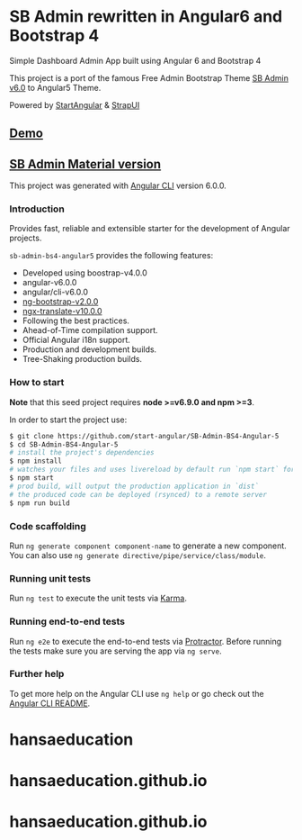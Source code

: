 # SB Admin rewritten in Angular6 and Bootstrap 4

Simple Dashboard Admin App built using Angular 6 and Bootstrap 4

This project is a port of the famous Free Admin Bootstrap Theme [SB Admin v6.0](http://startbootstrap.com/template-overviews/sb-admin-2/) to Angular5 Theme.

Powered by [StartAngular](http://startangular.com/) & [StrapUI](http://strapui.com/)

## [Demo](http://rawgit.com/start-angular/SB-Admin-BS4-Angular-6/master/dist/)

## [SB Admin Material version](https://github.com/start-javascript/sb-admin-material)

This project was generated with [Angular CLI](https://github.com/angular/angular-cli) version 6.0.0.

### Introduction

Provides fast, reliable and extensible starter for the development of Angular projects.

`sb-admin-bs4-angular5` provides the following features:

*   Developed using boostrap-v4.0.0
*   angular-v6.0.0
*   angular/cli-v6.0.0
*   [ng-bootstrap-v2.0.0](https://github.com/ng-bootstrap/)
*   [ngx-translate-v10.0.0](https://github.com/ngx-translate)
*   Following the best practices.
*   Ahead-of-Time compilation support.
*   Official Angular i18n support.
*   Production and development builds.
*   Tree-Shaking production builds.

### How to start

**Note** that this seed project requires **node >=v6.9.0 and npm >=3**.

In order to start the project use:

```bash
$ git clone https://github.com/start-angular/SB-Admin-BS4-Angular-5
$ cd SB-Admin-BS4-Angular-5
# install the project's dependencies
$ npm install
# watches your files and uses livereload by default run `npm start` for a dev server. Navigate to `http://localhost:4200/`. The app will automatically reload if you change any of the source files.
$ npm start
# prod build, will output the production application in `dist`
# the produced code can be deployed (rsynced) to a remote server
$ npm run build
```

### Code scaffolding

Run `ng generate component component-name` to generate a new component. You can also use `ng generate directive/pipe/service/class/module`.

### Running unit tests

Run `ng test` to execute the unit tests via [Karma](https://karma-runner.github.io).

### Running end-to-end tests

Run `ng e2e` to execute the end-to-end tests via [Protractor](http://www.protractortest.org/).
Before running the tests make sure you are serving the app via `ng serve`.

### Further help

To get more help on the Angular CLI use `ng help` or go check out the [Angular CLI README](https://github.com/angular/angular-cli/blob/master/README.md).
# hansaeducation
# hansaeducation.github.io
# hansaeducation.github.io
